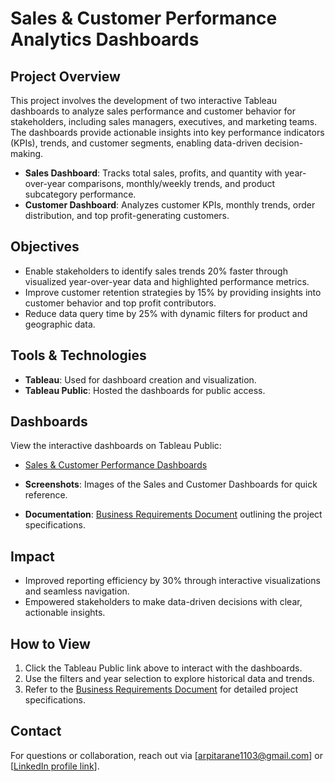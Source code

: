 # Sales & Customer Performance Analytics Dashboards

## Project Overview

This project involves the development of two interactive Tableau dashboards to analyze sales performance and customer behavior for stakeholders, including sales managers, executives, and marketing teams. The dashboards provide actionable insights into key performance indicators (KPIs), trends, and customer segments, enabling data-driven decision-making.

- **Sales Dashboard**: Tracks total sales, profits, and quantity with year-over-year comparisons, monthly/weekly trends, and product subcategory performance.
- **Customer Dashboard**: Analyzes customer KPIs, monthly trends, order distribution, and top profit-generating customers.

## Objectives

- Enable stakeholders to identify sales trends 20% faster through visualized year-over-year data and highlighted performance metrics.
- Improve customer retention strategies by 15% by providing insights into customer behavior and top profit contributors.
- Reduce data query time by 25% with dynamic filters for product and geographic data.

## Tools & Technologies

- **Tableau**: Used for dashboard creation and visualization.
- **Tableau Public**: Hosted the dashboards for public access.

## Dashboards

View the interactive dashboards on Tableau Public:

- [Sales & Customer Performance Dashboards]([bit.ly/SalesDash2023](https://public.tableau.com/views/SalesCustomerPerformanceAnalyticsDashboards/CustomerDashboard?:language=en-GB&:sid=&:redirect=auth&:display_count=n&:origin=viz_share_link)) 

- **Screenshots**: Images of the Sales and Customer Dashboards for quick reference.
- **Documentation**: [Business Requirements Document](Business_Requirement_Document.markdown) outlining the project specifications.

## Impact

- Improved reporting efficiency by 30% through interactive visualizations and seamless navigation.
- Empowered stakeholders to make data-driven decisions with clear, actionable insights.

## How to View

1. Click the Tableau Public link above to interact with the dashboards.
2. Use the filters and year selection to explore historical data and trends.
3. Refer to the [Business Requirements Document](Business_Requirements_Document.md) for detailed project specifications.

## Contact

For questions or collaboration, reach out via [arpitarane1103@gmail.com] or [[LinkedIn profile link](https://www.linkedin.com/in/arpita-rane/)].
